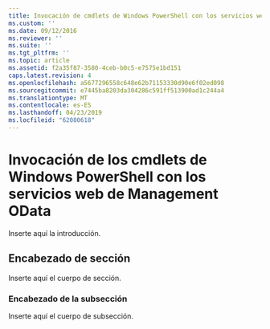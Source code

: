 ```yaml
---
title: Invocación de cmdlets de Windows PowerShell con los servicios web de IIS Management OData | Microsoft Docs
ms.custom: ''
ms.date: 09/12/2016
ms.reviewer: ''
ms.suite: ''
ms.tgt_pltfrm: ''
ms.topic: article
ms.assetid: f2a35f87-3580-4ceb-b0c5-e7575e1bd151
caps.latest.revision: 4
ms.openlocfilehash: a5677296558c648e62b71153330d90e6f02ed098
ms.sourcegitcommit: e7445ba8203da304286c591ff513900ad1c244a4
ms.translationtype: MT
ms.contentlocale: es-ES
ms.lasthandoff: 04/23/2019
ms.locfileid: "62080618"
---
```

# <a name="invoking-windows-powershell-cmdlets-with-management-odata-web-services"></a>Invocación de los cmdlets de Windows PowerShell con los servicios web de Management OData

Inserte aquí la introducción.

## <a name="section-heading"></a>Encabezado de sección

Inserte aquí el cuerpo de sección.

### <a name="subsection-heading"></a>Encabezado de la subsección

Inserte aquí el cuerpo de subsección.